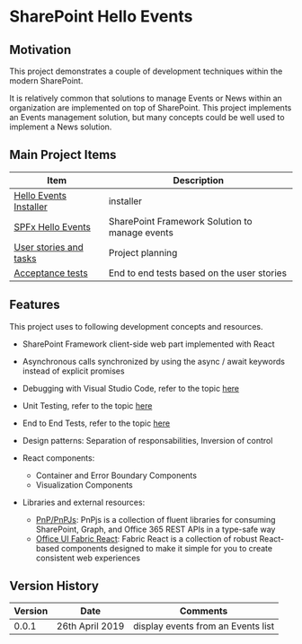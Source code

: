 ﻿# SharePoint Hello Events

## Motivation

This project demonstrates a couple of development techniques within the modern SharePoint.

It is relatively common that solutions to manage Events or News within an organization are implemented on top of SharePoint. This project implements an Events management solution, but many concepts could be well used to implement a News solution.

## Main Project Items

Item|Description
----|-----------
[Hello Events Installer](./installers) | installer
[SPFx Hello Events](./spfx-hello-events) | SharePoint Framework Solution to manage events
[User stories and tasks](https://github.com/leberns/sp-hello-events/projects) | Project planning
[Acceptance tests](https://github.com/leberns/sp-hello-events/tree/master/acceptance-tests) | End to end tests based on the user stories

## Features

This project uses to following development concepts and resources.

- SharePoint Framework client-side web part implemented with React
- Asynchronous calls synchronized by using the async / await keywords instead of explicit promises
- Debugging with Visual Studio Code, refer to the topic [here](https://github.com/leberns/sp-hello-events/wiki/Debugging-a-SPFx-Project-with-Visual-Studio-Code)
- Unit Testing, refer to the topic [here](https://github.com/leberns/sp-hello-events/wiki/Jest-Testing-a-SPFx-Project)
- End to End Tests, refer to the topic [here](https://github.com/leberns/sp-hello-events/wiki/Robot-Framework-for-End-to-End-Tests-on-SharePoint-Framework)
- Design patterns: Separation of responsabilities, Inversion of control
- React components:
    - Container and Error Boundary Components
    - Visualization Components

- Libraries and external resources:
  - [PnP/PnPJs](https://pnp.github.io/pnpjs/): PnPjs is a collection of fluent libraries for consuming SharePoint, Graph, and Office 365 REST APIs in a type-safe way  
  - [Office UI Fabric React](https://github.com/OfficeDev/office-ui-fabric-react): Fabric React is a collection of robust React-based components designed to make it simple for you to create consistent web experiences

## Version History

Version|Date|Comments
-------|----|--------
0.0.1 | 26th April 2019 | display events from an Events list
